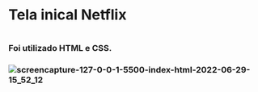 <h1> Tela inical Netflix <h1>
<h3> Foi utilizado HTML e CSS. <h3>

![screencapture-127-0-0-1-5500-index-html-2022-06-29-15_52_12](https://user-images.githubusercontent.com/98523060/176514438-442f9260-7caa-4c17-8e0c-b160f128edc1.png)
